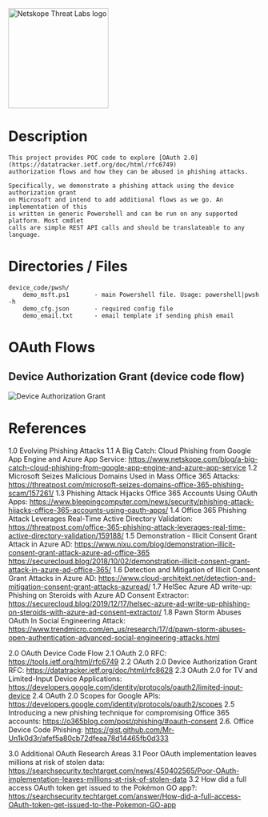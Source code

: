 <img src="https://www.netskope.com/wp-content/uploads/2020/03/netskope-threat-labs.png" alt="Netskope Threat Labs logo" width="200"/>

# Description

    This project provides POC code to explore [OAuth 2.0](https://datatracker.ietf.org/doc/html/rfc6749)
    authorization flows and how they can be abused in phishing attacks.
    
    Specifically, we demonstrate a phishing attack using the device authorization grant
    on Microsoft and intend to add additional flows as we go. An implementation of this 
    is written in generic Powershell and can be run on any supported platform. Most cmdlet
    calls are simple REST API calls and should be translateable to any language.

# Directories / Files
    device_code/pwsh/
        demo_msft.ps1       - main Powershell file. Usage: powershell|pwsh -h
        demo_cfg.json       - required config file
        demo_email.txt      - email template if sending phish email

# OAuth Flows

## Device Authorization Grant (device code flow)
![Device Authorization Grant](device_code_flow.png)

# References

1.0 Evolving Phishing Attacks
1.1 A Big Catch: Cloud Phishing from Google App Engine and Azure App Service: https://www.netskope.com/blog/a-big-catch-cloud-phishing-from-google-app-engine-and-azure-app-service
1.2 Microsoft Seizes Malicious Domains Used in Mass Office 365 Attacks: https://threatpost.com/microsoft-seizes-domains-office-365-phishing-scam/157261/
1.3 Phishing Attack Hijacks Office 365 Accounts Using OAuth Apps: https://www.bleepingcomputer.com/news/security/phishing-attack-hijacks-office-365-accounts-using-oauth-apps/
1.4 Office 365 Phishing Attack Leverages Real-Time Active Directory Validation: https://threatpost.com/office-365-phishing-attack-leverages-real-time-active-directory-validation/159188/
1.5 Demonstration - Illicit Consent Grant Attack in Azure AD: https://www.nixu.com/blog/demonstration-illicit-consent-grant-attack-azure-ad-office-365
https://securecloud.blog/2018/10/02/demonstration-illicit-consent-grant-attack-in-azure-ad-office-365/
1.6 Detection and Mitigation of Illicit Consent Grant Attacks in Azure AD: https://www.cloud-architekt.net/detection-and-mitigation-consent-grant-attacks-azuread/
1.7 HelSec Azure AD write-up: Phishing on Steroids with Azure AD Consent Extractor: https://securecloud.blog/2019/12/17/helsec-azure-ad-write-up-phishing-on-steroids-with-azure-ad-consent-extractor/
1.8 Pawn Storm Abuses OAuth In Social Engineering Attack: https://www.trendmicro.com/en_us/research/17/d/pawn-storm-abuses-open-authentication-advanced-social-engineering-attacks.html

2.0 OAuth Device Code Flow
2.1 OAuth 2.0 RFC: https://tools.ietf.org/html/rfc6749
2.2 OAuth 2.0 Device Authorization Grant RFC: https://datatracker.ietf.org/doc/html/rfc8628
2.3 OAuth 2.0 for TV and Limited-Input Device Applications: https://developers.google.com/identity/protocols/oauth2/limited-input-device
2.4 OAuth 2.0 Scopes for Google APIs: https://developers.google.com/identity/protocols/oauth2/scopes
2.5 Introducing a new phishing technique for compromising Office 365 accounts: https://o365blog.com/post/phishing/#oauth-consent
2.6. Office Device Code Phishing: https://gist.github.com/Mr-Un1k0d3r/afef5a80cb72dfeaa78d14465fb0d333

3.0 Additional OAuth Research Areas
3.1 Poor OAuth implementation leaves millions at risk of stolen data: https://searchsecurity.techtarget.com/news/450402565/Poor-OAuth-implementation-leaves-millions-at-risk-of-stolen-data
3.2 How did a full access OAuth token get issued to the Pokémon GO app?: https://searchsecurity.techtarget.com/answer/How-did-a-full-access-OAuth-token-get-issued-to-the-Pokemon-GO-app


